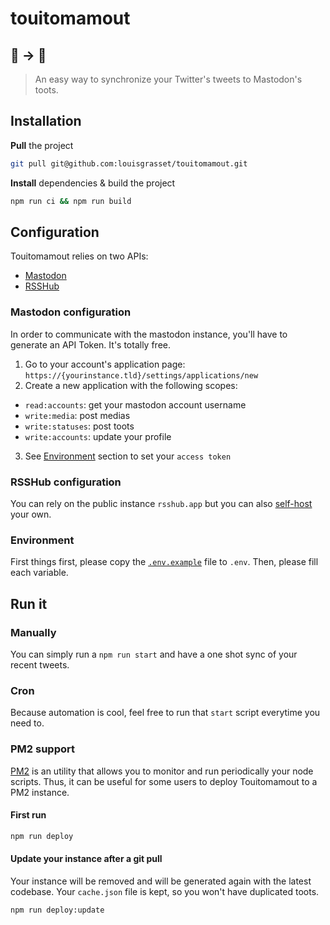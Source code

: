 # touitomamout
## 🦤 → 🦣
> An easy way to synchronize your Twitter's tweets to Mastodon's toots.

## Installation
**Pull** the project
```bash
git pull git@github.com:louisgrasset/touitomamout.git
```

**Install** dependencies & build the project
```bash
npm run ci && npm run build 
```
## Configuration
Touitomamout relies on two APIs:
- [Mastodon](https://docs.joinmastodon.org/client/intro/)
- [RSSHub](https://github.com/DIYgod/RSSHub)

### Mastodon configuration
In order to communicate with the mastodon instance, you'll have to generate an API Token. It's totally free.
1. Go to your account's application page: `https://{yourinstance.tld}/settings/applications/new`
2. Create a new application with the following scopes:
- `read:accounts`: get your mastodon account username
- `write:media`: post medias
- `write:statuses`: post toots
- `write:accounts`: update your profile
3. See [Environment](#Environment) section to set your `access token`

### RSSHub configuration
You can rely on the public instance `rsshub.app` but you can also [self-host](https://docs.rsshub.app/en/install) your own.

### Environment
First things first, please copy the [`.env.example`](https://github.com/louisgrasset/touitomamout/blob/main/.env.example) file to `.env`.
Then, please fill each variable.

## Run it
### Manually
You can simply run a `npm run start` and have a one shot sync of your recent tweets.

### Cron
Because automation is cool, feel free to run that `start` script everytime you need to.

### PM2 support
[PM2](https://pm2.keymetrics.io/) is an utility that allows you to monitor and run periodically your node scripts.
Thus, it can be useful for some users to deploy Touitomamout to a PM2 instance.

#### First run
```bash
npm run deploy
```

#### Update your instance after a git pull
Your instance will be removed and will be generated again with the latest codebase.
Your `cache.json` file is kept, so you won't have duplicated toots.
```bash
npm run deploy:update
```
